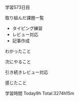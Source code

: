 学習573日目

取り組んだ課題一覧

- タイピング練習
- レビュー対応 
- 記事作成

わかったこと

次にやること

引き続きレビュー対応


感じたこと

学習時間 Today9h Total:3274h15m